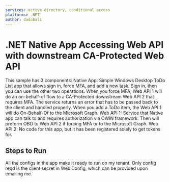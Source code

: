 ```yaml
---
services: active-directory, conditional access
platforms: .NET
author: dadobali
---
```


# .NET Native App Accessing Web API with downstream CA-Protected Web API

This sample has 3 components:
Native App: Simple Windows Desktop ToDo List app that allows sign in, force MFA, and add a new task.  Sign in, then you can use the other two operations.  When you force MFA, Web API 1 will do an on-behalf-of flow to a CA-Protected downstream Web API 2 that requires MFA.  The service returns an error that has to be passed back to the client and handled properly. When you add a ToDo item, the Web API 1 will do On-Behalf-Of to the Microsoft Graph. 
Web API 1: Service that Native app can talk to and requires authorization via OWIN framework.  Then will preform OBO to Web API 2 if forcing MFA or to the Microsoft Graph.
Web API 2: No code for this app, but it has been registered solely to get tokens for. 

## Steps to Run

All the configs in the app make it ready to run on my tenant. Only config reqd is the client secret in Web.Config, which can be provided upon emailing me. 


